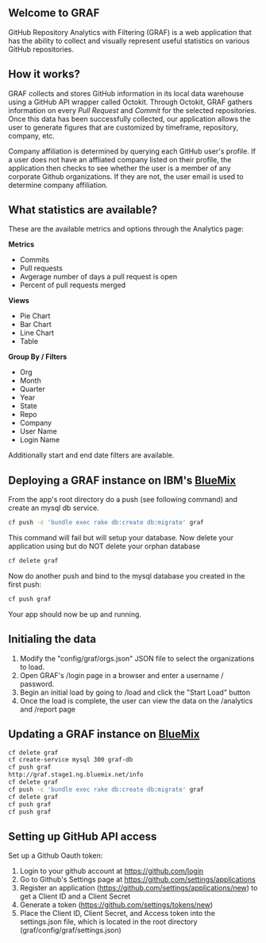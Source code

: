 ## Welcome to GRAF
GitHub Repository Analytics with Filtering (GRAF) is a web application that has the ability to collect and visually represent useful statistics on various GitHub repositories.


## How it works?
GRAF collects and stores GitHub information in its local data warehouse using a GitHub API wrapper called Octokit. Through Octokit, GRAF gathers information on every *Pull Request* and *Commit* for the selected repositories. Once this data has been successfully collected, our application allows the user to generate figures that are customized by timeframe, repository, company, etc.

Company affiliation is determined by querying each GitHub user's profile. If a user does not have an affliated company listed on their profile, the application then checks to see whether the user is a member of any corporate Github organizations. If they are not, the user email is used to determine company affiliation.

## What statistics are available?
These are the available metrics and options through the Analytics page:

**Metrics**
* Commits
* Pull requests
* Avgerage number of days a pull request is open
* Percent of pull requests merged

**Views**
 * Pie Chart
 * Bar Chart
 * Line Chart
 * Table

**Group By / Filters**
 * Org
 * Month
 * Quarter
 * Year
 * State
 * Repo
 * Company
 * User Name
 * Login Name

Additionally start and end date filters are available.



## Deploying a GRAF instance on IBM's [BlueMix]
From the app's root directory do a push (see following command) and create an mysql db service.

```sh
cf push -c 'bundle exec rake db:create db:migrate' graf
```
   
This command will fail but will setup your database.  Now delete your application using but do NOT delete your orphan database
 
 ```sh
 cf delete graf
 ```

Now do another push and bind to the mysql database you created in the first push:

 ```sh
 cf push graf
 ```

Your app should now be up and running.

## Initialing the data
1. Modify the "config/graf/orgs.json" JSON file to select the organizations to load.
1. Open GRAF's /login page in a browser and enter a username / password.
1. Begin an initial load by going to /load and click the "Start Load" button
1. Once the load is complete, the user can view the data on the /analytics and /report page

## Updating a GRAF instance on [BlueMix]
```sh
cf delete graf
cf create-service mysql 300 graf-db
cf push graf
http://graf.stage1.ng.bluemix.net/info
cf delete graf
cf push -c 'bundle exec rake db:create db:migrate' graf
cf delete graf
cf push graf
cf push graf
```

## Setting up GitHub API access
Set up a Github Oauth token:
1. Login to your github account at https://github.com/login
1. Go to Github's Settings page at https://github.com/settings/applications
1. Register an application (https://github.com/settings/applications/new) to get a Client ID and a Client Secret
1. Generate a token (https://github.com/settings/tokens/new)
1. Place the Client ID, Client Secret, and Access token into the settings.json file, which is located in the root directory (graf/config/graf/settings.json) 


[BlueMix]:http://bluemix.net